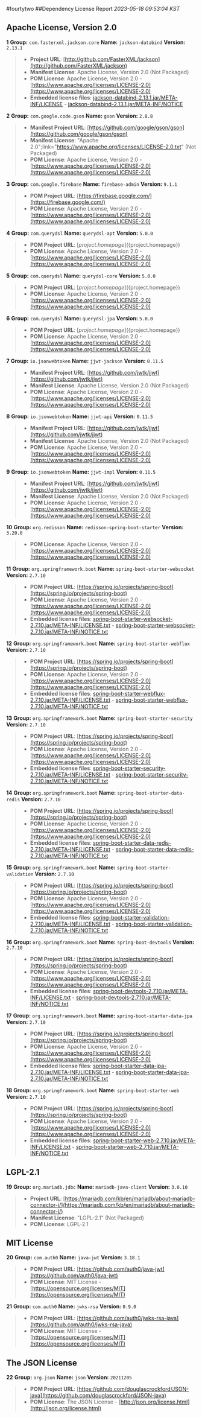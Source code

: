 
#fourtytwo
##Dependency License Report
_2023-05-18 09:53:04 KST_
## Apache License, Version 2.0

**1** **Group:** `com.fasterxml.jackson.core` **Name:** `jackson-databind` **Version:** `2.13.1` 
> - **Project URL**: [http://github.com/FasterXML/jackson](http://github.com/FasterXML/jackson)
> - **Manifest License**: Apache License, Version 2.0 (Not Packaged)
> - **POM License**: Apache License, Version 2.0 - [https://www.apache.org/licenses/LICENSE-2.0](https://www.apache.org/licenses/LICENSE-2.0)
> - **Embedded license files**: [jackson-databind-2.13.1.jar/META-INF/LICENSE](jackson-databind-2.13.1.jar/META-INF/LICENSE) 
    - [jackson-databind-2.13.1.jar/META-INF/NOTICE](jackson-databind-2.13.1.jar/META-INF/NOTICE)

**2** **Group:** `com.google.code.gson` **Name:** `gson` **Version:** `2.8.8` 
> - **Manifest Project URL**: [https://github.com/google/gson/gson](https://github.com/google/gson/gson)
> - **Manifest License**: "Apache 2.0";link="https://www.apache.org/licenses/LICENSE-2.0.txt" (Not Packaged)
> - **POM License**: Apache License, Version 2.0 - [https://www.apache.org/licenses/LICENSE-2.0](https://www.apache.org/licenses/LICENSE-2.0)

**3** **Group:** `com.google.firebase` **Name:** `firebase-admin` **Version:** `9.1.1` 
> - **POM Project URL**: [https://firebase.google.com/](https://firebase.google.com/)
> - **POM License**: Apache License, Version 2.0 - [https://www.apache.org/licenses/LICENSE-2.0](https://www.apache.org/licenses/LICENSE-2.0)

**4** **Group:** `com.querydsl` **Name:** `querydsl-apt` **Version:** `5.0.0` 
> - **POM Project URL**: [${project.homepage}](${project.homepage})
> - **POM License**: Apache License, Version 2.0 - [https://www.apache.org/licenses/LICENSE-2.0](https://www.apache.org/licenses/LICENSE-2.0)

**5** **Group:** `com.querydsl` **Name:** `querydsl-core` **Version:** `5.0.0` 
> - **POM Project URL**: [${project.homepage}](${project.homepage})
> - **POM License**: Apache License, Version 2.0 - [https://www.apache.org/licenses/LICENSE-2.0](https://www.apache.org/licenses/LICENSE-2.0)

**6** **Group:** `com.querydsl` **Name:** `querydsl-jpa` **Version:** `5.0.0` 
> - **POM Project URL**: [${project.homepage}](${project.homepage})
> - **POM License**: Apache License, Version 2.0 - [https://www.apache.org/licenses/LICENSE-2.0](https://www.apache.org/licenses/LICENSE-2.0)

**7** **Group:** `io.jsonwebtoken` **Name:** `jjwt-jackson` **Version:** `0.11.5` 
> - **Manifest Project URL**: [https://github.com/jwtk/jjwt](https://github.com/jwtk/jjwt)
> - **Manifest License**: Apache License, Version 2.0 (Not Packaged)
> - **POM License**: Apache License, Version 2.0 - [https://www.apache.org/licenses/LICENSE-2.0](https://www.apache.org/licenses/LICENSE-2.0)

**8** **Group:** `io.jsonwebtoken` **Name:** `jjwt-api` **Version:** `0.11.5` 
> - **Manifest Project URL**: [https://github.com/jwtk/jjwt](https://github.com/jwtk/jjwt)
> - **Manifest License**: Apache License, Version 2.0 (Not Packaged)
> - **POM License**: Apache License, Version 2.0 - [https://www.apache.org/licenses/LICENSE-2.0](https://www.apache.org/licenses/LICENSE-2.0)

**9** **Group:** `io.jsonwebtoken` **Name:** `jjwt-impl` **Version:** `0.11.5` 
> - **Manifest Project URL**: [https://github.com/jwtk/jjwt](https://github.com/jwtk/jjwt)
> - **Manifest License**: Apache License, Version 2.0 (Not Packaged)
> - **POM License**: Apache License, Version 2.0 - [https://www.apache.org/licenses/LICENSE-2.0](https://www.apache.org/licenses/LICENSE-2.0)

**10** **Group:** `org.redisson` **Name:** `redisson-spring-boot-starter` **Version:** `3.20.0` 
> - **POM License**: Apache License, Version 2.0 - [https://www.apache.org/licenses/LICENSE-2.0](https://www.apache.org/licenses/LICENSE-2.0)

**11** **Group:** `org.springframework.boot` **Name:** `spring-boot-starter-websocket` **Version:** `2.7.10` 
> - **POM Project URL**: [https://spring.io/projects/spring-boot](https://spring.io/projects/spring-boot)
> - **POM License**: Apache License, Version 2.0 - [https://www.apache.org/licenses/LICENSE-2.0](https://www.apache.org/licenses/LICENSE-2.0)
> - **Embedded license files**: [spring-boot-starter-websocket-2.7.10.jar/META-INF/LICENSE.txt](spring-boot-starter-websocket-2.7.10.jar/META-INF/LICENSE.txt) 
    - [spring-boot-starter-websocket-2.7.10.jar/META-INF/NOTICE.txt](spring-boot-starter-websocket-2.7.10.jar/META-INF/NOTICE.txt)

**12** **Group:** `org.springframework.boot` **Name:** `spring-boot-starter-webflux` **Version:** `2.7.10` 
> - **POM Project URL**: [https://spring.io/projects/spring-boot](https://spring.io/projects/spring-boot)
> - **POM License**: Apache License, Version 2.0 - [https://www.apache.org/licenses/LICENSE-2.0](https://www.apache.org/licenses/LICENSE-2.0)
> - **Embedded license files**: [spring-boot-starter-webflux-2.7.10.jar/META-INF/LICENSE.txt](spring-boot-starter-webflux-2.7.10.jar/META-INF/LICENSE.txt) 
    - [spring-boot-starter-webflux-2.7.10.jar/META-INF/NOTICE.txt](spring-boot-starter-webflux-2.7.10.jar/META-INF/NOTICE.txt)

**13** **Group:** `org.springframework.boot` **Name:** `spring-boot-starter-security` **Version:** `2.7.10` 
> - **POM Project URL**: [https://spring.io/projects/spring-boot](https://spring.io/projects/spring-boot)
> - **POM License**: Apache License, Version 2.0 - [https://www.apache.org/licenses/LICENSE-2.0](https://www.apache.org/licenses/LICENSE-2.0)
> - **Embedded license files**: [spring-boot-starter-security-2.7.10.jar/META-INF/LICENSE.txt](spring-boot-starter-security-2.7.10.jar/META-INF/LICENSE.txt) 
    - [spring-boot-starter-security-2.7.10.jar/META-INF/NOTICE.txt](spring-boot-starter-security-2.7.10.jar/META-INF/NOTICE.txt)

**14** **Group:** `org.springframework.boot` **Name:** `spring-boot-starter-data-redis` **Version:** `2.7.10` 
> - **POM Project URL**: [https://spring.io/projects/spring-boot](https://spring.io/projects/spring-boot)
> - **POM License**: Apache License, Version 2.0 - [https://www.apache.org/licenses/LICENSE-2.0](https://www.apache.org/licenses/LICENSE-2.0)
> - **Embedded license files**: [spring-boot-starter-data-redis-2.7.10.jar/META-INF/LICENSE.txt](spring-boot-starter-data-redis-2.7.10.jar/META-INF/LICENSE.txt) 
    - [spring-boot-starter-data-redis-2.7.10.jar/META-INF/NOTICE.txt](spring-boot-starter-data-redis-2.7.10.jar/META-INF/NOTICE.txt)

**15** **Group:** `org.springframework.boot` **Name:** `spring-boot-starter-validation` **Version:** `2.7.10` 
> - **POM Project URL**: [https://spring.io/projects/spring-boot](https://spring.io/projects/spring-boot)
> - **POM License**: Apache License, Version 2.0 - [https://www.apache.org/licenses/LICENSE-2.0](https://www.apache.org/licenses/LICENSE-2.0)
> - **Embedded license files**: [spring-boot-starter-validation-2.7.10.jar/META-INF/LICENSE.txt](spring-boot-starter-validation-2.7.10.jar/META-INF/LICENSE.txt) 
    - [spring-boot-starter-validation-2.7.10.jar/META-INF/NOTICE.txt](spring-boot-starter-validation-2.7.10.jar/META-INF/NOTICE.txt)

**16** **Group:** `org.springframework.boot` **Name:** `spring-boot-devtools` **Version:** `2.7.10` 
> - **POM Project URL**: [https://spring.io/projects/spring-boot](https://spring.io/projects/spring-boot)
> - **POM License**: Apache License, Version 2.0 - [https://www.apache.org/licenses/LICENSE-2.0](https://www.apache.org/licenses/LICENSE-2.0)
> - **Embedded license files**: [spring-boot-devtools-2.7.10.jar/META-INF/LICENSE.txt](spring-boot-devtools-2.7.10.jar/META-INF/LICENSE.txt) 
    - [spring-boot-devtools-2.7.10.jar/META-INF/NOTICE.txt](spring-boot-devtools-2.7.10.jar/META-INF/NOTICE.txt)

**17** **Group:** `org.springframework.boot` **Name:** `spring-boot-starter-data-jpa` **Version:** `2.7.10` 
> - **POM Project URL**: [https://spring.io/projects/spring-boot](https://spring.io/projects/spring-boot)
> - **POM License**: Apache License, Version 2.0 - [https://www.apache.org/licenses/LICENSE-2.0](https://www.apache.org/licenses/LICENSE-2.0)
> - **Embedded license files**: [spring-boot-starter-data-jpa-2.7.10.jar/META-INF/LICENSE.txt](spring-boot-starter-data-jpa-2.7.10.jar/META-INF/LICENSE.txt) 
    - [spring-boot-starter-data-jpa-2.7.10.jar/META-INF/NOTICE.txt](spring-boot-starter-data-jpa-2.7.10.jar/META-INF/NOTICE.txt)

**18** **Group:** `org.springframework.boot` **Name:** `spring-boot-starter-web` **Version:** `2.7.10` 
> - **POM Project URL**: [https://spring.io/projects/spring-boot](https://spring.io/projects/spring-boot)
> - **POM License**: Apache License, Version 2.0 - [https://www.apache.org/licenses/LICENSE-2.0](https://www.apache.org/licenses/LICENSE-2.0)
> - **Embedded license files**: [spring-boot-starter-web-2.7.10.jar/META-INF/LICENSE.txt](spring-boot-starter-web-2.7.10.jar/META-INF/LICENSE.txt) 
    - [spring-boot-starter-web-2.7.10.jar/META-INF/NOTICE.txt](spring-boot-starter-web-2.7.10.jar/META-INF/NOTICE.txt)

## LGPL-2.1

**19** **Group:** `org.mariadb.jdbc` **Name:** `mariadb-java-client` **Version:** `3.0.10` 
> - **Project URL**: [https://mariadb.com/kb/en/mariadb/about-mariadb-connector-j/](https://mariadb.com/kb/en/mariadb/about-mariadb-connector-j/)
> - **Manifest License**: "LGPL-2.1" (Not Packaged)
> - **POM License**: LGPL-2.1

## MIT License

**20** **Group:** `com.auth0` **Name:** `java-jwt` **Version:** `3.18.1` 
> - **POM Project URL**: [https://github.com/auth0/java-jwt](https://github.com/auth0/java-jwt)
> - **POM License**: MIT License - [https://opensource.org/licenses/MIT](https://opensource.org/licenses/MIT)

**21** **Group:** `com.auth0` **Name:** `jwks-rsa` **Version:** `0.9.0` 
> - **POM Project URL**: [https://github.com/auth0/jwks-rsa-java](https://github.com/auth0/jwks-rsa-java)
> - **POM License**: MIT License - [https://opensource.org/licenses/MIT](https://opensource.org/licenses/MIT)

## The JSON License

**22** **Group:** `org.json` **Name:** `json` **Version:** `20211205` 
> - **POM Project URL**: [https://github.com/douglascrockford/JSON-java](https://github.com/douglascrockford/JSON-java)
> - **POM License**: The JSON License - [http://json.org/license.html](http://json.org/license.html)


